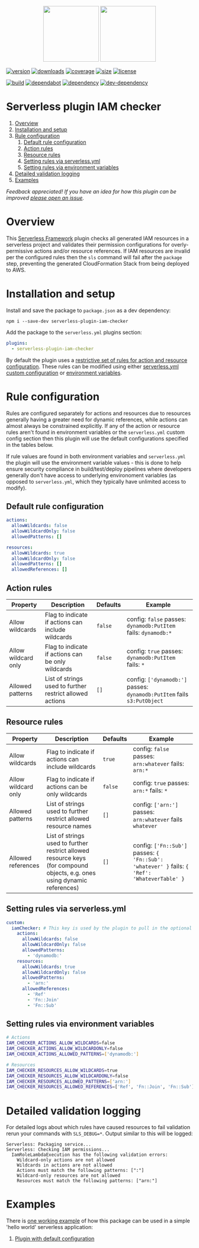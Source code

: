 <p align="center">
  <img height="150" src="https://avatars0.githubusercontent.com/u/36457275?s=400&u=16d355f384ed7f8e0655b7ed1d70ff2e411690d8&v=4e">
  <img height="150" src="https://user-images.githubusercontent.com/2955468/44874521-6cb2c980-ac69-11e8-936b-b02a3519c4ec.png">
</p>

[![version]][version-url] [![downloads]][downloads-url] [![coverage]][coverage-url] [![size][size]][size-url] [![license]][license-url]

[![build]][build-url] [![dependabot]][dependabot-url] [![dependency]][dependency-url] [![dev-dependency]][dev-dependency-url]

# Serverless plugin IAM checker

1. [Overview](#overview)
1. [Installation and setup](#installation-and-setup)
1. [Rule configuration](#rule-configuration)
   1. [Default rule configuration](#default-rule-configuration)
   1. [Action rules](#action-rules)
   1. [Resource rules](#resource-rules)
   1. [Setting rules via serverless.yml](#setting-rules-via-serverless.yml)
   1. [Setting rules via environment variables](#setting-rules-via-environment-variables)
1. [Detailed validation logging](#detailed-validation-logging)
1. [Examples](#examples)

_Feedback appreciated! If you have an idea for how this plugin can be improved [please open an issue](https://github.com/manwaring/serverless-plugin-iam-checker/issues/new)._

# Overview

This [Serverless Framework](https://github.com/serverless/serverless) plugin checks all generated IAM resources in a serverless project and validates their permission configurations for overly-permissive actions and/or resource references. If IAM resources are invalid per the configured rules then the `sls` command will fail after the `package` step, preventing the generated CloudFormation Stack from being deployed to AWS.

# Installation and setup

Install and save the package to `package.json` as a dev dependency:

`npm i --save-dev serverless-plugin-iam-checker`

Add the package to the `serverless.yml` plugins section:

```yml
plugins:
  - serverless-plugin-iam-checker
```

By default the plugin uses a [restrictive set of rules for action and resource configuration](#default-rule-configuration). These rules can be modified using either [serverless.yml custom configuration](#setting-rules-via-serverless.yml) or [environment variables](#setting-rules-via-environment-variables).

# Rule configuration

Rules are configured separately for actions and resources due to resources generally having a greater need for dynamic references, while actions can almost always be constrained explicitly. If any of the action or resource rules aren't found in environment variables or the `serverless.yml` custom config section then this plugin will use the default configurations specified in the tables below.

If rule values are found in both environment variables and `serverless.yml` the plugin will use the environment variable values - this is done to help ensure security compliance in build/test/deploy pipelines where developers generally don't have access to underlying environoment variables (as opposed to `serverless.yml`, which they typically have unlimited access to modify).

## Default rule configuration

```yml
actions:
  allowWildcards: false
  allowWildcardOnly: false
  allowedPatterns: []

resources:
  allowWildcards: true
  allowWildcardOnly: false
  allowedPatterns: []
  allowedReferences: []
```

## Action rules

| Property            | Description                                              | Defaults | Example                                                                 |
| ------------------- | -------------------------------------------------------- | -------- | ----------------------------------------------------------------------- |
| Allow wildcards     | Flag to indicate if actions can include wildcards        | `false`  | config: `false` passes: `dynamodb:PutItem` fails: `dynamodb:*`          |
| Allow wildcard only | Flag to indicate if actions can be only wildcards        | `false`  | config: `true` passes: `dynamodb:PutItem` fails: `*`                    |
| Allowed patterns    | List of strings used to further restrict allowed actions | `[]`     | config: `['dynamodb:']` passes: `dynamodb:PutItem` fails `s3:PutObject` |

## Resource rules

| Property            | Description                                                                                                               | Defaults | Example                                                                                       |
| ------------------- | ------------------------------------------------------------------------------------------------------------------------- | -------- | --------------------------------------------------------------------------------------------- |
| Allow wildcards     | Flag to indicate if actions can include wildcards                                                                         | `true`   | config: `false` passes: `arn:whatever` fails: `arn:*`                                         |
| Allow wildcard only | Flag to indicate if actions can be only wildcards                                                                         | `false`  | config: `true` passes: `arn:*` fails: `*`                                                     |
| Allowed patterns    | List of strings used to further restrict allowed resource names                                                           | `[]`     | config: `['arn:']` passes: `arn:whatever` fails `whatever`                                    |
| Allowed references  | List of strings used to further restrict allowed resource keys (for compound objects, e.g. ones using dynamic references) | `[]`     | config: `['Fn::Sub']` passes: `{ 'Fn::Sub': 'whatever' }` fails: `{ 'Ref': 'WhateverTable' }` |

## Setting rules via serverless.yml

```yml
custom:
  iamChecker: # This key is used by the plugin to pull in the optional rule configuration
    actions:
      allowWildcards: false
      allowWildcardOnly: false
      allowedPatterns:
        - 'dynamodb:'
    resources:
      allowWildcards: true
      allowWildcardOnly: false
      allowedPatterns:
        - 'arn:'
      allowedReferences:
        - 'Ref'
        - 'Fn::Join'
        - 'Fn::Sub'
```

## Setting rules via environment variables

```bash
# Actions
IAM_CHECKER_ACTIONS_ALLOW_WILDCARDS=false
IAM_CHECKER_ACTIONS_ALLOW_WILDCARDONLY=false
IAM_CHECKER_ACTIONS_ALLOWED_PATTERNS=['dynamodb:']

# Resources
IAM_CHECKER_RESOURCES_ALLOW_WILDCARDS=true
IAM_CHECKER_RESOURCES_ALLOW_WILDCARDONLY=false
IAM_CHECKER_RESOURCES_ALLOWED_PATTERNS=['arn:']
IAM_CHECKER_RESOURCES_ALLOWED_REFERENCES=['Ref', 'Fn::Join', 'Fn::Sub']
```

# Detailed validation logging

For detailed logs about which rules have caused resources to fail validation rerun your commands with `SLS_DEBUG=*`. Output similar to this will be logged:

```
Serverless: Packaging service...
Serverless: Checking IAM permissions...
  IamRoleLambdaExecution has the following validation errors:
    Wildcard-only actions are not allowed
    Wildcards in actions are not allowed
    Actions must match the following patterns: [":"]
    Wildcard-only resources are not allowed
    Resources must match the following patterns: ["arn:"]
```

# Examples

There is [one working example](examples) of how this package can be used in a simple 'hello world' serverless application:

1. [Plugin with default configuration](examples/default)

<!-- Badge icons -->

[version]: https://flat.badgen.net/npm/v/serverless-plugin-iam-checker?icon=npm&label=npm@latest
[downloads]: https://flat.badgen.net/npm/dt/serverless-plugin-iam-checker?icon=npm
[coverage]: https://flat.badgen.net/codecov/c/github/manwaring/serverless-plugin-iam-checker/?icon=codecov
[size]: https://flat.badgen.net/packagephobia/install/serverless-plugin-iam-checker
[license]: https://flat.badgen.net/npm/license/serverless-plugin-iam-checker/
[language]: https://flat.badgen.net/badge/typescript/typescript/?icon&label
[style]: https://flat.badgen.net/badge/code%20style/prettier?color=purple&icon=terminal&label
[build]: https://flat.badgen.net/circleci/github/manwaring/serverless-plugin-iam-checker/master?icon=circleci
[dependabot]: https://flat.badgen.net/dependabot/manwaring/serverless-plugin-iam-checker/?icon=dependabot&label=dependabot
[dependency]: https://flat.badgen.net/david/dep/manwaring/serverless-plugin-iam-checker
[dev-dependency]: https://flat.badgen.net/david/dev/manwaring/serverless-plugin-iam-checker/?label=dev+dependencies

<!-- Badge URLs -->

[version-url]: https://npmjs.com/package/serverless-plugin-iam-checker
[downloads-url]: https://www.npmjs.com/package/serverless-plugin-iam-checker
[coverage-url]: https://codecov.io/gh/manwaring/serverless-plugin-iam-checker
[size-url]: https://packagephobia.now.sh/result?p=serverless-plugin-iam-checker
[license-url]: https://www.npmjs.com/package/serverless-plugin-iam-checker
[build-url]: https://circleci.com/gh/manwaring/serverless-plugin-iam-checker
[dependabot-url]: https://flat.badgen.net/dependabot/manwaring/serverless-plugin-iam-checker
[dependency-url]: https://david-dm.org/manwaring/serverless-plugin-iam-checker
[dev-dependency-url]: https://david-dm.org/manwaring/serverless-plugin-iam-checker?type=dev
